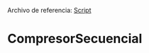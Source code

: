 Archivo de referencia: [Script](https://github.com/augustosalazar/compressorCheck.git)
# CompresorSecuencial
